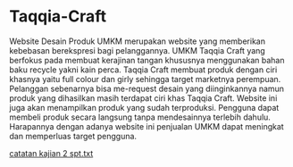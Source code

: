 # Taqqia-Craft
Website Desain Produk UMKM merupakan website yang memberikan kebebasan berekspresi bagi pelanggannya. UMKM Taqqia Craft yang berfokus pada membuat kerajinan tangan khususnya menggunakan bahan baku recycle yakni kain perca. Taqqia Craft membuat produk dengan ciri khasnya yaitu full colour dan girly sehingga target marketnya perempuan. Pelanggan sebenarnya bisa me-request desain yang diinginkannya namun produk yang dihasilkan masih terdapat ciri khas Taqqia Craft. Website ini juga akan menampilkan produk yang sudah terproduksi. Pengguna dapat membeli produk secara langsung tanpa mendesainnya terlebih dahulu. Harapannya dengan adanya website ini penjualan UMKM dapat meningkat dan memperluas target pengguna.


[catatan kajian 2 spt.txt](https://github.com/rubtzyy/Taqqia-Craft/files/13630737/catatan.kajian.2.spt.txt)
